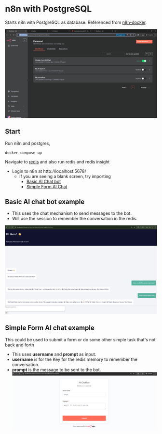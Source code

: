 # n8n with PostgreSQL

Starts n8n with PostgreSQL as database. Referenced from [n8n-docker](https://github.com/n8n-io/n8n-docker).

![img_1.png](img/img_1.png)

## Start

Run n8n and postgres,
```
docker compose up
```

Navigate to [redis](../redis) and also run redis and redis insight

- Login to n8n at http://localhost:5678/
  - If you are seeing a blank screen, try importing 
    - [Basic AI Chat bot](sample-json/AI%20Chat%20with%20memory.json)
    - [Simple Form AI Chat](sample-json/Simple%20Form%20AI%20Chat.json)

## Basic AI chat bot example

- This uses the chat mechanism to send messages to the bot.
- Will use the session to remember the conversation in the redis.

![basic-ai-chat](img/basic%20ai%20chat.png)
    
## Simple Form AI chat example

This could be used to submit a form or do some other simple task that's not back and forth

- This uses **username** and **prompt** as input.
- **username** is for the Key for the redis memory to remember the conversation.
- **prompt** is the message to be sent to the bot.![img.png](img/img.png)